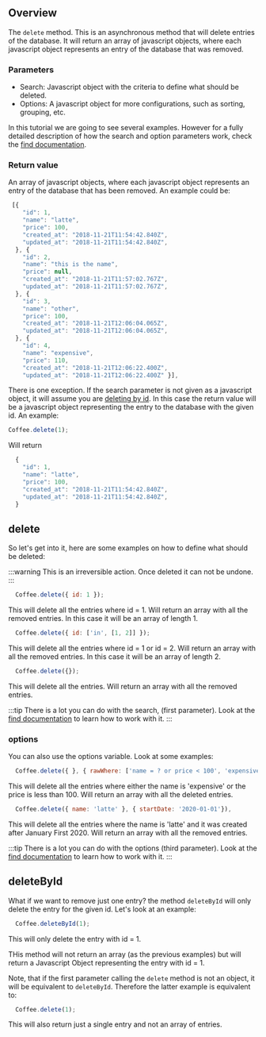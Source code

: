 ## Overview

 The `delete` method. This is an asynchronous method that will delete entries of the database. It will return an array of javascript objects, where each javascript object represents an entry of the database that was removed. 
 

 ### Parameters

  * Search: Javascript object with the criteria to define what should be deleted.
  * Options: A javascript object for more configurations, such as sorting, grouping, etc.

  In this tutorial we are going to see several examples. However for a fully detailed description of how the search and option parameters work, check the [find documentation](./find).

### Return value

An array of javascript objects, where each javascript object represents an entry of the database that has been removed. An example could be:

  ```javascript
   [{
      "id": 1,
      "name": "latte",
      "price": 100,
      "created_at": "2018-11-21T11:54:42.840Z",
      "updated_at": "2018-11-21T11:54:42.840Z",
    }, {
      "id": 2,
      "name": "this is the name",
      "price": null,
      "created_at": "2018-11-21T11:57:02.767Z",
      "updated_at": "2018-11-21T11:57:02.767Z",
    }, {
      "id": 3,
      "name": "other",
      "price": 100,
      "created_at": "2018-11-21T12:06:04.065Z",
      "updated_at": "2018-11-21T12:06:04.065Z",
    }, {
      "id": 4,
      "name": "expensive",
      "price": 110,
      "created_at": "2018-11-21T12:06:22.400Z",
      "updated_at": "2018-11-21T12:06:22.400Z" }],
  ```


  There is one exception. If the search parameter is not given as a javascript object, it will assume you are [deleting by id](#deleteById). In this case the return value will be a javascript object representing the entry to the database with the given id. An example:

  ```javascript
  Coffee.delete(1);
  ```
  Will return

  ```javascript
    {
      "id": 1,
      "name": "latte",
      "price": 100,
      "created_at": "2018-11-21T11:54:42.840Z",
      "updated_at": "2018-11-21T11:54:42.840Z",
    }
  ```

## delete

So let's get into it, here are some examples on how to define what should be deleted:

:::warning
  This is an irreversible action. Once deleted it can not be undone.
:::

```javascript
  Coffee.delete({ id: 1 });
```

This will delete all the entries where id = 1. Will return an array with all the removed entries. In this case it will be an array of length 1.

```javascript
  Coffee.delete({ id: ['in', [1, 2]] });
```

This will delete all the entries where id = 1 or id = 2. Will return an array with all the removed entries. In this case it will be an array of length 2.

```javascript
  Coffee.delete({});
```

This will delete all the entries. Will return an array with all the removed entries.


:::tip
  There is a lot you can do with the search, (first parameter). Look at the [find documentation](./find) to learn how to work with it. 
:::


### options

You can also use the options variable. Look at some examples:

```javascript
  Coffee.delete({ }, { rawWhere: ['name = ? or price < 100', 'expensive'] });
```

This will delete all the entries where either the name is 'expensive' or the price is less than 100. Will return an array with all the deleted entries.

```javascript
  Coffee.delete({ name: 'latte' }, { startDate: '2020-01-01'}),
```

This will delete all the entries where the name is 'latte' and it was created after January First 2020. Will return an array with all the removed entries.


:::tip
  There is a lot you can do with the options (third parameter). Look at the [find documentation](./find) to learn how to work with it. 
:::


## deleteById

What if we want to remove just one entry? the method `deleteById` will only delete the entry for the given id. Let's look at an example: 


```javascript
  Coffee.deleteById(1);
```

This will only delete the entry with id = 1.

THis method will not return an array (as the previous examples) but will return a Javascript Object representing the entry with id = 1.

Note, that if the first parameter calling the `delete` method is not an object, it will be equivalent to `deleteById`. Therefore the latter example is equivalent to: 

```javascript
  Coffee.delete(1);
```

This will also return just a single entry and not an array of entries. 

